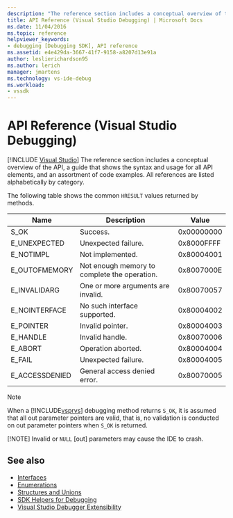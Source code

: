 ```yaml
---
description: "The reference section includes a conceptual overview of the API, a guide that shows the syntax and usage for all API elements, and an assortment of code examples."
title: API Reference (Visual Studio Debugging) | Microsoft Docs
ms.date: 11/04/2016
ms.topic: reference
helpviewer_keywords:
- debugging [Debugging SDK], API reference
ms.assetid: e4e429da-3667-41f7-9158-a8207d13e91a
author: leslierichardson95
ms.author: lerich
manager: jmartens
ms.technology: vs-ide-debug
ms.workload:
- vssdk
---
```

# API Reference (Visual Studio Debugging)

 [!INCLUDE [Visual Studio](~/includes/applies-to-version/vs-not-mac.md)]
The reference section includes a conceptual overview of the API, a guide that shows the syntax and usage for all API elements, and an assortment of code examples. All references are listed alphabetically by category.

 The following table shows the common `HRESULT` values returned by methods.

|Name|Description|Value|
|----------|-----------------|-----------|
|S_OK|Success.|0x00000000|
|E_UNEXPECTED|Unexpected failure.|0x8000FFFF|
|E_NOTIMPL|Not implemented.|0x80004001|
|E_OUTOFMEMORY|Not enough memory to complete the operation.|0x8007000E|
|E_INVALIDARG|One or more arguments are invalid.|0x80070057|
|E_NOINTERFACE|No such interface supported.|0x80004002|
|E_POINTER|Invalid pointer.|0x80004003|
|E_HANDLE|Invalid handle.|0x80070006|
|E_ABORT|Operation aborted.|0x80004004|
|E_FAIL|Unexpected failure.|0x80004005|
|E_ACCESSDENIED|General access denied error.|0x80070005|

> [!NOTE]
> When a [!INCLUDE[vsprvs](../../../code-quality/includes/vsprvs_md.md)] debugging method returns `S_OK`, it is assumed that all out parameter pointers are valid, that is, no validation is conducted on out parameter pointers when `S_OK` is returned.
>
> [!NOTE]
> Invalid or `NULL` [out] parameters may cause the IDE to crash.

## See also
- [Interfaces](../../../extensibility/debugger/reference/interfaces-visual-studio-debugging.md)
- [Enumerations](../../../extensibility/debugger/reference/enumerations-visual-studio-debugging.md)
- [Structures and Unions](../../../extensibility/debugger/reference/structures-and-unions.md)
- [SDK Helpers for Debugging](../../../extensibility/debugger/reference/sdk-helpers-for-debugging.md)
- [Visual Studio Debugger Extensibility](../../../extensibility/debugger/visual-studio-debugger-extensibility.md)
